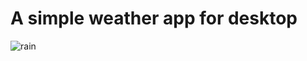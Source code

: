 # A simple weather app for desktop 
![rain](https://github.com/wlan01/weatherapp/assets/79099097/cbe561ce-af4f-41d6-8dfb-9231bf2e290a)
